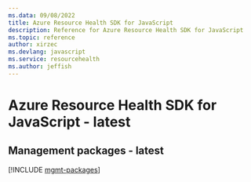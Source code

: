 ```yaml
---
ms.data: 09/08/2022
title: Azure Resource Health SDK for JavaScript
description: Reference for Azure Resource Health SDK for JavaScript
ms.topic: reference
author: xirzec
ms.devlang: javascript
ms.service: resourcehealth
ms.author: jeffish
---
```

# Azure Resource Health SDK for JavaScript - latest

## Management packages - latest
[!INCLUDE [mgmt-packages](resource-health-mgmt-index.md)]